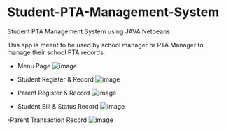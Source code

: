 # Student-PTA-Management-System


Student PTA Management System using JAVA Netbeans

This app is meant to be used by school manager or PTA Manager to manage their school PTA records:
  
  - Menu Page
  ![image](https://user-images.githubusercontent.com/70184357/217190059-8eaa0b2a-26bd-4823-a1bb-e80c9a9e2014.png)
  
  - Student Register & Record
  ![image](https://user-images.githubusercontent.com/70184357/217190127-ef4e8053-1f2d-4bfc-bd83-b251c7f70a69.png)
  
  - Parent Register & Record
  ![image](https://user-images.githubusercontent.com/70184357/217190251-26e2b1dd-dc91-4438-81f6-6d3662410870.png)
  
 - Student Bill & Status Record
 ![image](https://user-images.githubusercontent.com/70184357/217190555-968a208d-ee12-4e2f-b65b-76f184fd8d4f.png)

  -Parent Transaction Record
  ![image](https://user-images.githubusercontent.com/70184357/217190441-5f91bedf-5383-4c0b-995d-6db01fa2a795.png)



  

